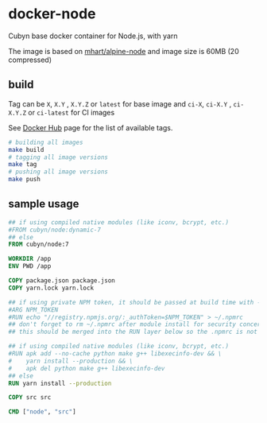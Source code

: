 # docker-node
Cubyn base docker container for Node.js, with yarn

The image is based on [mhart/alpine-node](https://github.com/mhart/alpine-node) and image size is 60MB (20 compressed)

## build
Tag can be `X`, `X.Y` , `X.Y.Z` or `latest` for base image and `ci-X`, `ci-X.Y` , `ci-X.Y.Z` or `ci-latest` for CI images

See [Docker Hub](https://hub.docker.com/r/cubyn/node/tags/) page for the list of available tags.

```sh
# building all images
make build
# tagging all image versions
make tag
# pushing all image versions
make push
```

## sample usage

```dockerfile
## if using compiled native modules (like iconv, bcrypt, etc.)
#FROM cubyn/node:dynamic-7
## else
FROM cubyn/node:7

WORKDIR /app
ENV PWD /app

COPY package.json package.json
COPY yarn.lock yarn.lock

## if using private NPM token, it should be passed at build time with --build-args
#ARG NPM_TOKEN
#RUN echo "//registry.npmjs.org/:_authToken=$NPM_TOKEN" > ~/.npmrc
## don't forget to rm ~/.npmrc after module install for security concerns
## this should be merged into the RUN layer below so the .npmrc is not contained in any layer

## if using compiled native modules (like iconv, bcrypt, etc.)
#RUN apk add --no-cache python make g++ libexecinfo-dev && \
#    yarn install --production && \
#    apk del python make g++ libexecinfo-dev
## else
RUN yarn install --production

COPY src src

CMD ["node", "src"]
```
